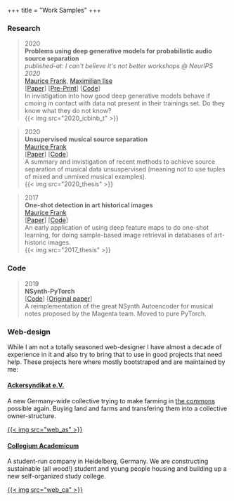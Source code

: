 +++
title = "Work Samples"
+++

### Research

> 2020  
> **Problems using deep generative models for probabilistic audio source separation**  
> _published-at: I can't believe it's not better workshops @ NeurIPS 2020_  
> [Maurice Frank](https://scholar.google.com/citations?user=jCHjpIsAAAAJ), [Maximilian Ilse](https://scholar.google.com/citations?user=KNJIRGkAAAAJ)  
> [[Paper](https://i-cant-believe-its-not-better.github.io/accepted_papers/)] [[Pre-Print](https://arxiv.org/abs/2011.01761)] [[Code](https://github.com/morris-frank/unsupervised-source-separation)]  
> In invistigation into how good deep generative models behave if cmoing in contact with data not present in their trainings set. Do they know what they do not know?  
> {{< img src="2020_icbinb_t" >}}

> 2020  
> **Unsupervised musical source separation**  
> [Maurice Frank](https://scholar.google.com/citations?user=jCHjpIsAAAAJ)  
> [[Paper](https://raw.githubusercontent.com/morris-frank/thesis-tex/master/main.pdf)] [[Code](https://github.com/morris-frank/unsupervised-source-separation)]  
> A summary and invistigation of recent methods to achieve source separation of musical data unsuspervised (meaning not to use tuples of mixed and unmixed musical examples).  
> {{< img src="2020_thesis" >}}

> 2017  
> **One-shot detection in art historical images**  
> [Maurice Frank](https://scholar.google.com/citations?user=jCHjpIsAAAAJ)  
> [[Paper](https://raw.githubusercontent.com/morris-frank/ba_latex/master/thesis.pdf)] [[Code](https://github.com/morris-frank/bachelor-thesis)]  
> An early application of using deep feature maps to do one-shot learning, for doing sample-based image retrieval in databases of art-historic images.  
> {{< img src="2017_thesis" >}}

### Code

> 2019  
> **NSynth-PyTorch**  
> [[Code](https://github.com/morris-frank/nsynth-pytorch)] [[Original paper](https://arxiv.org/abs/1704.01279)]  
> A reimplementation of the great NSynth Autoencoder for musical notes proposed by the Magenta team. Moved to pure PyTorch.

### Web-design

While I am not a totally seasoned web-designer I have almost a decade of experience in it and also try to bring that to use in good projects that need help. These projects here where mostly bootstraped and are maintained by me:

<div class="flex">
    <div class="card">
        <div>
            <h4><a href="https://ackersyndikat.org">Ackersyndikat e.V.</a></h4>
            <p>A new Germany-wide collective trying to make farming in <a href="https://en.wikipedia.org/wiki/Commons">the commons</a> possible again. Buying land and farms and transfering them into a collective owner-structure.</p>
        </div>
        <a href="https://ackersyndikat.org">{{< img src="web_as" >}}</a>
    </div>
    <div class="card">
        <div>
            <h4><a href="https://collegiumacademicum.de">Collegium Academicum</a></h4>
            <p>A student-run company in Heidelberg, Germany. We are constructing sustainable (all wood!) student and young people housing and building up a new self-organized study college.</p>
        </div>
        <a href="https://collegiumacademicum.org">{{< img src="web_ca" >}}</a>
    </div>
</div>

